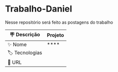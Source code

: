 # Trabalho-Daniel  
Nesse repositório será feito as postagens do trabalho

| :placard: Descrição |  Projeto    |
| -------------  | --- |
| :sparkles: Nome        | ****
| :label: Tecnologias | 
| :rocket: URL         | 

